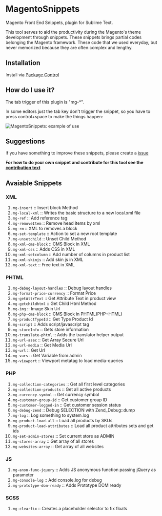 # MagentoSnippets
Magento Front End Snippets, plugin for Sublime Text.

This tool serves to aid the productivity during the Magento's theme development through snippets. These snippets brings partial codes belonging the Magento framework. These code that we used everyday, but never memorized because they are often complex and lengthy.

## Installation
Install via [Package Control](https://packagecontrol.io/installation)

## How do I use it?
The tab trigger of this plugin is "mg-*".

In some editors just the tab key don't trigger the snippet, so you have to press control+space to make the things happen:

![MagentoSnippets: example of use](http://www.magefront.com.br/wp-content/uploads/2015/01/MagentoSnippets-sample.gif)

## Suggestions
If you have something to improve these snippets, please create a [issue](https://github.com/MageFront/MagentoSnippets/issues/new)

**For how to do your own snippet and contribute for this tool see the [contribution text](https://github.com/MageFront/MagentoSnippets/blob/master/contribute.md)**

## Avaiable Snippets

### XML

1. `mg-insert` :: Insert block Method
1. `mg-local-xml` :: Writes the basic structure to a new local.xml file
1. `mg-ref` :: Add reference tag
1. `mg-removeItem` :: Remove head items by xml
1. `mg-rm` :: XML to removes a block
1. `mg-set-template` :: Action to set a new root template
1. `mg-unsetchild` :: Unset Child Method
1. `mg-xml-cms-block` :: CMS Block in XML
1. `mg-xml-css` :: Adds CSS in XML
1. `mg-xml-setcolumn` :: Add number of columns in product list
1. `mg-xml-skinjs` :: Add skin js in XML
1. `mg-xml-text` :: Free text in XML

### PHTML

1. `mg-debug-layout-handles` :: Debug layout handles
1. `mg-format-price-currency` :: Format Price
1. `mg-getAttrText` :: Get Attribute Text in product view
1. `mg-getchildhtml` :: Get Child Html Method
1. `mg-img` :: Image Skin Url
1. `mg-php-cms-block` :: CMS Block in PHTML(PHP+HTML)
1. `mg-productTypeId` :: Get Type Product Id
1. `mg-script` :: Adds script/javascript tag
1. `mg-storeInfo` :: Gets store information
1. `mg-translate-phtml` :: Adds the translator helper output
1. `mg-url-asec` :: Get Array Secure Url
1. `mg-url-media` :: Get Media Url
1. `mg-url` :: Get Url
1. `mg-vars` :: Get Variable from admin
1. `mg-viewport` :: Viewport metatag to load media-queries


### PHP
1. `mg-collection-categories` :: Get all first level categories
1. `mg-collection-products` :: Get all active products
1. `mg-currency-symbol` :: Get currency symbol
1. `mg-customer-group-id` :: Get customer group ID
1. `mg-customer-logged-in` :: Get customer session status
1. `mg-debug-zend` :: Debug SELECTION with Zend_Debug::dump
1. `mg-log` :: Log something to system.log
1. `mg-product-load-all` :: Load all products by SKUs
1. `mg-product-load-attributes` :: Load all product attributes sets and get ids
1. `mg-set-admin-stores` :: Set current store as ADMIN
1. `mg-stores-array` :: Get array of all stores
1. `mg-websites-array` :: Get array of all websites

### JS

1. `mg-anon-func-jquery` :: Adds JS anonymous function passing jQuery as parameter
1. `mg-console-log` :: Add console.log for debug
1. `mg-prototype-dom-ready` :: Adds Prototype DOM ready

### SCSS

1. `mg-clearfix` :: Creates a placeholder selector to fix floats
